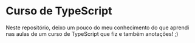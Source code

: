 # Curso de TypeScript

Neste repositório, deixo um pouco do meu conhecimento do que aprendi nas aulas de um curso de TypeScript que fiz e também anotações! ;)
